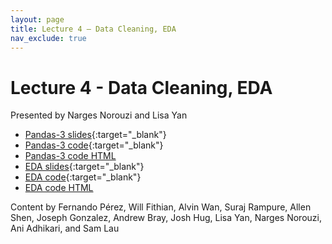 ```yaml
---
layout: page
title: Lecture 4 – Data Cleaning, EDA
nav_exclude: true
---
```


# Lecture 4 - Data Cleaning, EDA

Presented by Narges Norouzi and Lisa Yan

- [Pandas-3 slides](https://docs.google.com/presentation/d/1E18RSwK8-wiYApZ3NaAe3Kw1g7Kxc-PoRwkG-RSx0B0/edit?usp=sharing){:target="_blank"}
- [Pandas-3 code](https://data100.datahub.berkeley.edu/hub/user-redirect/git-pull?repo=https%3A%2F%2Fgithub.com%2FDS-100%2Fsp23&branch=main&urlpath=lab%2Ftree%2Fsp23%2Flecture%2Flec04%2Flec04-pandas-iii.ipynb){:target="_blank"}
- [Pandas-3 code HTML](../../resources/assets/lectures/lec04/lec04-pandas-iii.html)
- [EDA slides](https://docs.google.com/presentation/d/1Eido4kbnbXc2VxtLZUqkE8gFu-t8fcoEn-X5HFLrhNc/edit?usp=sharing){:target="_blank"}
- [EDA code](https://data100.datahub.berkeley.edu/hub/user-redirect/git-pull?repo=https%3A%2F%2Fgithub.com%2FDS-100%2Fsp23&branch=main&urlpath=lab%2Ftree%2Fsp23%2Flecture%2Flec04%2Flec04-eda.ipynb){:target="_blank"}
- [EDA code HTML](../../resources/assets/lectures/lec04/lec04-eda.html)

Content by Fernando Pérez, Will Fithian, Alvin Wan, Suraj Rampure, Allen Shen, Joseph Gonzalez, Andrew Bray, Josh Hug, Lisa Yan, Narges Norouzi, Ani Adhikari, and Sam Lau
